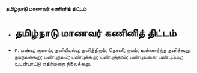 **தமிழ்நாடு மாணவர் கணினித் திட்டம்**
- # தமிழ்நாடு மாணவர் கணினித் திட்டம்
- n. பண்பு; குணம்; தனியியல்பு; தனித்திறம்; தொனி; நயம்; உள்ளார்ந்த தனிக்கூறு; நயநலக்கூறு; பண்புநலம்; பண்புக்கூறு; பண்புத்தரம்; பண்புவகை; பண்புப்படி; உடன்பாட்டு எதிர்மறை நிலைக்கூறு.

